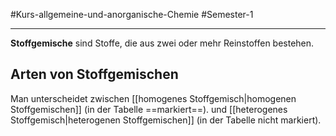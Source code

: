 #Kurs-allgemeine-und-anorganische-Chemie  #Semester-1

---

**Stoffgemische** sind Stoffe, die aus zwei oder mehr Reinstoffen bestehen.

## Arten von Stoffgemischen

Man unterscheidet zwischen [[homogenes Stoffgemisch|homogenen Stoffgemischen]] (in der Tabelle ==markiert==). und [[heterogenes Stoffgemisch|heterogenen Stoffgemischen]] (in der Tabelle nicht markiert).
